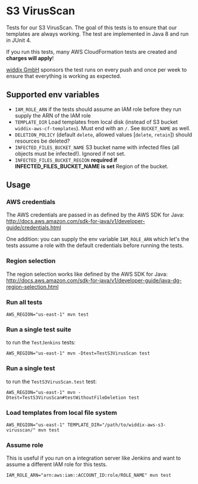 # S3 VirusScan

Tests for our S3 VirusScan. The goal of this tests is to ensure that our templates are always working. The test are implemented in Java 8 and run in JUnit 4.

If you run this tests, many AWS CloudFormation tests are created and **charges will apply**!

[widdix GmbH](https://widdix.net) sponsors the test runs on every push and once per week to ensure that everything is working as expected.

## Supported env variables

* `IAM_ROLE_ARN` if the tests should assume an IAM role before they run supply the ARN of the IAM role
* `TEMPLATE_DIR` Load templates from local disk (instead of S3 bucket `widdix-aws-cf-templates`). Must end with an `/`. See `BUCKET_NAME` as well.
* `DELETION_POLICY` (default `delete`, allowed values [`delete`, `retain`]) should resources be deleted?
* `INFECTED_FILES_BUCKET_NAME` S3 bucket name with infected files (all objects must be infected!). Ignored if not set.
* `INFECTED_FILES_BUCKET_REGION` **required if INFECTED_FILES_BUCKET_NAME is set** Region of the bucket.

## Usage

### AWS credentials

The AWS credentials are passed in as defined by the AWS SDK for Java: http://docs.aws.amazon.com/sdk-for-java/v1/developer-guide/credentials.html

One addition: you can supply the env variable `IAM_ROLE_ARN` which let's the tests assume a role with the default credentials before running the tests.

### Region selection

The region selection works like defined by the AWS SDK for Java: http://docs.aws.amazon.com/sdk-for-java/v1/developer-guide/java-dg-region-selection.html

### Run all tests

```
AWS_REGION="us-east-1" mvn test
```

### Run a single test suite

to run the `TestJenkins` tests:

```
AWS_REGION="us-east-1" mvn -Dtest=TestS3VirusScan test
```

### Run a single test

to run the `TestS3VirusScan.test` test:

```
AWS_REGION="us-east-1" mvn -Dtest=TestS3VirusScan#testWithoutFileDeletion test
```

### Load templates from local file system

```
AWS_REGION="us-east-1" TEMPLATE_DIR="/path/to/widdix-aws-s3-virusscan/" mvn test
```

### Assume role

This is useful if you run on a integration server like Jenkins and want to assume a different IAM role for this tests.

```
IAM_ROLE_ARN="arn:aws:iam::ACCOUNT_ID:role/ROLE_NAME" mvn test
```
